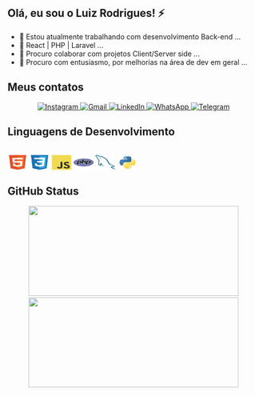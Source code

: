 ## Olá, eu sou o Luiz Rodrigues! ⚡

- 🔭 Estou atualmente trabalhando com desenvolvimento Back-end ...
- 🌱 React | PHP | Laravel ...
- 👯 Procuro colaborar com projetos Client/Server side ...
- 🤔 Procuro com entusiasmo, por melhorias na área de dev em geral ...



## Meus contatos

<div align="center">
  <a href="https://instagram.com/rodrlguesz" target="_blank">
    <img src="https://img.shields.io/badge/-Instagram-%23E4405F?style=for-the-badge&logo=instagram&logoColor=white" target="_blank" alt="Instagram">
  </a>
  <a href="mailto:luizh4321@gmail.com">
    <img src="https://img.shields.io/badge/-Gmail-%23333?style=for-the-badge&logo=gmail&logoColor=white" target="_blank" alt="Gmail">
  </a>
  <a href="https://www.linkedin.com/in/luiz-rodrigues-372866256/" target="_blank">
    <img src="https://img.shields.io/badge/-LinkedIn-%230077B5?style=for-the-badge&logo=linkedin&logoColor=white" target="_blank" alt="LinkedIn">
  </a>
  <a href="https://tinyurl.com/t5pfs8sb" target="_blank">
    <img src="https://img.shields.io/badge/WhatsApp-25D366?style=for-the-badge&logo=whatsapp&logoColor=white" target="_blank" alt="WhatsApp">
  </a>
  <a href="https://t.me/luizrodrigues18" target="_blank">
    <img src="https://img.shields.io/badge/Telegram-2CA5E0?style=for-the-badge&logo=telegram&logoColor=white" target="_blank" alt="Telegram">
  </a>
  
</div>

## Linguagens de Desenvolvimento

<div style="display: inline_block"><br>
  <img align="center" alt="Luiz-HTML" height="30" width="40" src="https://raw.githubusercontent.com/devicons/devicon/master/icons/html5/html5-original.svg">
  <img align="center" alt="Luiz-CSS" height="30" width="40" src="https://raw.githubusercontent.com/devicons/devicon/master/icons/css3/css3-original.svg">
  <img align="center" alt="Luiz-JavaScript" height="30" width="40" src="https://raw.githubusercontent.com/devicons/devicon/master/icons/javascript/javascript-original.svg">

  <img align="center" alt="Luiz-PHP" height="30" width="40" src="https://raw.githubusercontent.com/devicons/devicon/master/icons/php/php-original.svg">
  <img align="center" alt="Luiz-MySQL" height="30" width="40" src="https://raw.githubusercontent.com/devicons/devicon/master/icons/mysql/mysql-original.svg">
  <img align="center" alt="Luiz-Python" height="30" width="40" src="https://raw.githubusercontent.com/devicons/devicon/master/icons/python/python-original.svg">
</div>

## GitHub Status

<div align="center">
  <img height="180em" width="420em" src="https://github-readme-stats.vercel.app/api?username=Luizrodrlguesz&show_icons=true&theme=radical&include_all_commits=true&count_private=true)"/>

  <img height="180em" width="420em" src="https://github-readme-stats.vercel.app/api/top-langs/?username=Luizrodrlguesz&layout=compact&langs_count=7&theme=radical"/>
</div>
